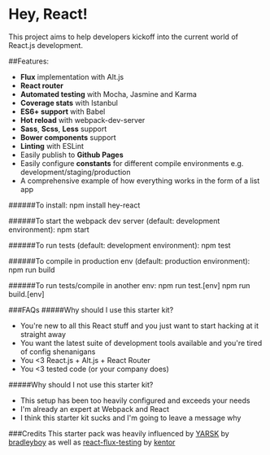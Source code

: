 # Hey, React!

This project aims to help developers kickoff into the current world of React.js development.

##Features:
* __Flux__ implementation with Alt.js
* __React router__
* __Automated testing__ with Mocha, Jasmine and Karma
* __Coverage stats__ with Istanbul
* __ES6+ support__ with Babel
* __Hot reload__ with webpack-dev-server
* __Sass__, __Scss__, __Less__ support
* __Bower components__ support
* __Linting__ with ESLint
* Easily publish to __Github Pages__
* Easily configure __constants__ for different compile environments e.g. development/staging/production
* A comprehensive example of how everything works in the form of a list app

######To install:
    npm install hey-react

######To start the webpack dev server (default: development environment):
    npm start

######To run tests (default: development environment):
    npm test

######To compile in production env (default: production environment):
    npm run build

######To run tests/compile in another env:
    npm run test.[env]
    npm run build.[env]

###FAQs
#####Why should I use this starter kit?
* You're new to all this React stuff and you just want to start hacking at it straight away
* You want the latest suite of development tools available and you're tired of config shenanigans
* You <3 React.js + Alt.js + React Router
* You <3 tested code (or your company does)

#####Why should I not use this starter kit?
* This setup has been too heavily configured and exceeds your needs
* I'm already an expert at Webpack and React
* I think this starter kit sucks and I'm going to leave a message why

###Credits
This starter pack was heavily influenced by [YARSK](https://github.com/bradleyboy/yarsk) by [bradleyboy](https://github.com/bradleyboy) as well as [react-flux-testing](https://github.com/kentor/react-flux-testing) by [kentor](https://github.com/kentor)
